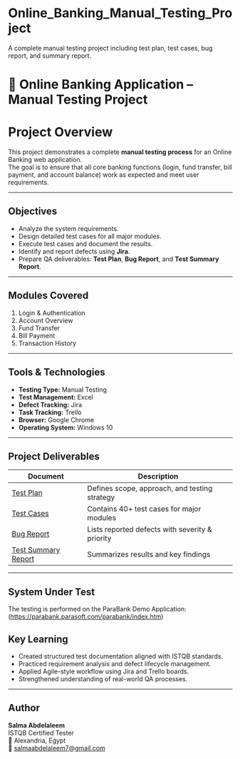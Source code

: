 # Online_Banking_Manual_Testing_Project
A complete manual testing project including test plan, test cases, bug report, and summary report.
# 🏦 Online Banking Application – Manual Testing Project

# Project Overview
This project demonstrates a complete **manual testing process** for an Online Banking web application.  
The goal is to ensure that all core banking functions (login, fund transfer, bill payment, and account balance) work as expected and meet user requirements.

---

## Objectives
- Analyze the system requirements.
- Design detailed test cases for all major modules.
- Execute test cases and document the results.
- Identify and report defects using **Jira**.
- Prepare QA deliverables: **Test Plan**, **Bug Report**, and **Test Summary Report**.

---

##  Modules Covered
1. Login & Authentication  
2. Account Overview  
3. Fund Transfer  
4. Bill Payment  
5. Transaction History  

---

##  Tools & Technologies
- **Testing Type:** Manual Testing  
- **Test Management:** Excel  
- **Defect Tracking:** Jira  
- **Task Tracking:** Trello  
- **Browser:** Google Chrome  
- **Operating System:** Windows 10  

---

##  Project Deliverables
| Document | Description |
|-----------|-------------|
| [Test Plan](./Test_Plan.docx) | Defines scope, approach, and testing strategy |
| [Test Cases](./Test_Cases.xlsx) | Contains 40+ test cases for major modules |
| [Bug Report](./Bug_Report.xlsx) | Lists reported defects with severity & priority |
| [Test Summary Report](./Test_Summary_Report.pdf) | Summarizes results and key findings |

---
## System Under Test  
The testing is performed on the ParaBank Demo Application:(https://parabank.parasoft.com/parabank/index.htm)  


##  Key Learning
- Created structured test documentation aligned with ISTQB standards.  
- Practiced requirement analysis and defect lifecycle management.  
- Applied Agile-style workflow using Jira and Trello boards.  
- Strengthened understanding of real-world QA processes.

---

##  Author
**Salma Abdelaleem**  
ISTQB Certified Tester  
📍 Alexandria, Egypt  
📧 salmaabdelaleem7@gmail.com  


